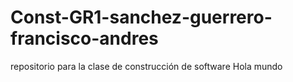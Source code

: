 # Const-GR1-sanchez-guerrero-francisco-andres

repositorio para la clase de construcción de software
Hola mundo

